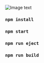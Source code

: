 ![Image text](https://raw.github.com/yourName/repositpry/master/yourprojectName/img-folder/test.jpg)

### `npm install`
### `npm start`
### `npm run eject`

### `npm run build`



